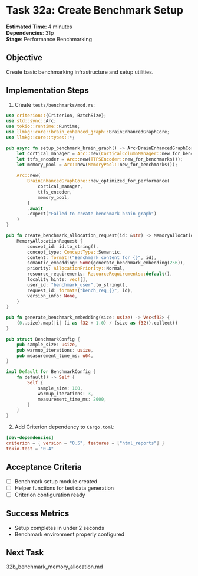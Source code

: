 # Task 32a: Create Benchmark Setup

**Estimated Time**: 4 minutes  
**Dependencies**: 31p  
**Stage**: Performance Benchmarking  

## Objective
Create basic benchmarking infrastructure and setup utilities.

## Implementation Steps

1. Create `tests/benchmarks/mod.rs`:
```rust
use criterion::{Criterion, BatchSize};
use std::sync::Arc;
use tokio::runtime::Runtime;
use llmkg::core::brain_enhanced_graph::BrainEnhancedGraphCore;
use llmkg::core::types::*;

pub async fn setup_benchmark_brain_graph() -> Arc<BrainEnhancedGraphCore> {
    let cortical_manager = Arc::new(CorticalColumnManager::new_for_benchmarks());
    let ttfs_encoder = Arc::new(TTFSEncoder::new_for_benchmarks());
    let memory_pool = Arc::new(MemoryPool::new_for_benchmarks());
    
    Arc::new(
        BrainEnhancedGraphCore::new_optimized_for_performance(
            cortical_manager,
            ttfs_encoder,
            memory_pool,
        )
        .await
        .expect("Failed to create benchmark brain graph")
    )
}

pub fn create_benchmark_allocation_request(id: &str) -> MemoryAllocationRequest {
    MemoryAllocationRequest {
        concept_id: id.to_string(),
        concept_type: ConceptType::Semantic,
        content: format!("Benchmark content for {}", id),
        semantic_embedding: Some(generate_benchmark_embedding(256)),
        priority: AllocationPriority::Normal,
        resource_requirements: ResourceRequirements::default(),
        locality_hints: vec![],
        user_id: "benchmark_user".to_string(),
        request_id: format!("bench_req_{}", id),
        version_info: None,
    }
}

pub fn generate_benchmark_embedding(size: usize) -> Vec<f32> {
    (0..size).map(|i| (i as f32 + 1.0) / (size as f32)).collect()
}

pub struct BenchmarkConfig {
    pub sample_size: usize,
    pub warmup_iterations: usize,
    pub measurement_time_ms: u64,
}

impl Default for BenchmarkConfig {
    fn default() -> Self {
        Self {
            sample_size: 100,
            warmup_iterations: 3,
            measurement_time_ms: 2000,
        }
    }
}
```

2. Add Criterion dependency to `Cargo.toml`:
```toml
[dev-dependencies]
criterion = { version = "0.5", features = ["html_reports"] }
tokio-test = "0.4"
```

## Acceptance Criteria
- [ ] Benchmark setup module created
- [ ] Helper functions for test data generation
- [ ] Criterion configuration ready

## Success Metrics
- Setup completes in under 2 seconds
- Benchmark environment properly configured

## Next Task
32b_benchmark_memory_allocation.md